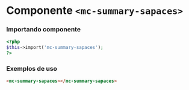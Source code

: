 # Componente `<mc-summary-sapaces>`

### Importando componente
```PHP
<?php 
$this->import('mc-summary-sapaces');
?>
```

### Exemplos de uso
```HTML
<mc-summary-sapaces></mc-summary-sapaces>